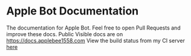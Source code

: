 # Apple Bot Documentation
The documentation for Apple Bot. Feel free to open Pull Requests and improve these docs.
Public Visible docs are on https://docs.applebee1558.com
View the build status from my CI server [here](https://ci.applebee1558.com/viewLog.html?buildId=lastSuccessful&buildTypeId=ApplebotDocs_MkDocsBuild&tab=artifacts&guest=1)
